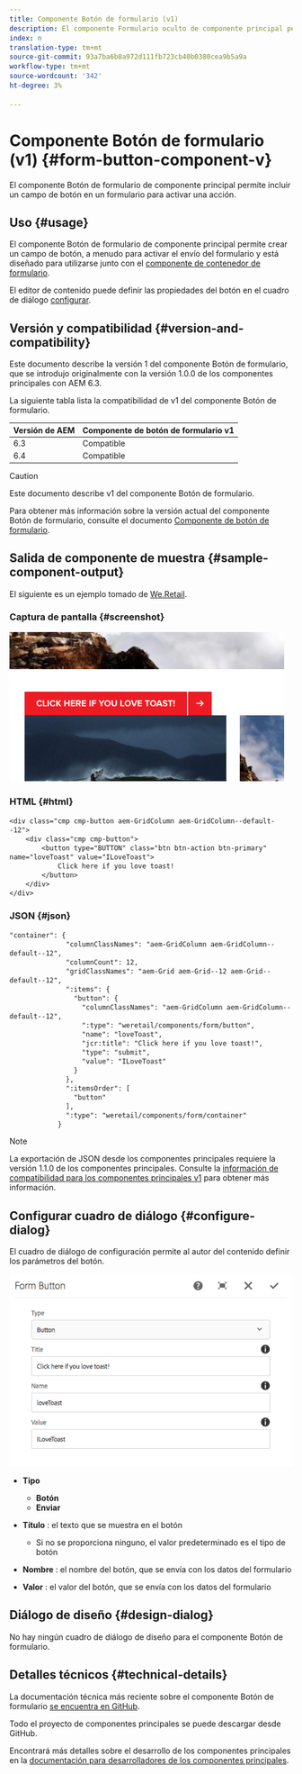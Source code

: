 ```yaml
---
title: Componente Botón de formulario (v1)
description: El componente Formulario oculto de componente principal permite incluir un campo oculto en un formulario.
index: n
translation-type: tm+mt
source-git-commit: 93a7ba6b8a972d111fb723cb40b0380cea9b5a9a
workflow-type: tm+mt
source-wordcount: '342'
ht-degree: 3%

---
```



# Componente Botón de formulario (v1) {#form-button-component-v}

El componente Botón de formulario de componente principal permite incluir un campo de botón en un formulario para activar una acción.

## Uso {#usage}

El componente Botón de formulario de componente principal permite crear un campo de botón, a menudo para activar el envío del formulario y está diseñado para utilizarse junto con el [componente de contenedor de formulario](form-container-v1.md).

El editor de contenido puede definir las propiedades del botón en el cuadro de diálogo [configurar](#configure-dialog).

## Versión y compatibilidad {#version-and-compatibility}

Este documento describe la versión 1 del componente Botón de formulario, que se introdujo originalmente con la versión 1.0.0 de los componentes principales con AEM 6.3.

La siguiente tabla lista la compatibilidad de v1 del componente Botón de formulario.

| Versión de AEM | Componente de botón de formulario v1 |
|--- |--- |
| 6.3 | Compatible |
| 6.4 | Compatible |

>[!CAUTION]
>
>Este documento describe v1 del componente Botón de formulario.
>
>Para obtener más información sobre la versión actual del componente Botón de formulario, consulte el documento [Componente de botón de formulario](/help/components/forms/form-button.md).

## Salida de componente de muestra {#sample-component-output}

El siguiente es un ejemplo tomado de [We.Retail](https://helpx.adobe.com/experience-manager/6-4/sites/developing/using/we-retail.html).

### Captura de pantalla {#screenshot}

![](/help/assets/chlimage_1-48.png)

### HTML {#html}

```
<div class="cmp cmp-button aem-GridColumn aem-GridColumn--default--12">
    <div class="cmp cmp-button">
        <button type="BUTTON" class="btn btn-action btn-primary" name="loveToast" value="ILoveToast">
            Click here if you love toast!
        </button>
    </div>
</div>
```

### JSON {#json}

```
"container": {
              "columnClassNames": "aem-GridColumn aem-GridColumn--default--12",
              "columnCount": 12,
              "gridClassNames": "aem-Grid aem-Grid--12 aem-Grid--default--12",
              ":items": {
                "button": {
                  "columnClassNames": "aem-GridColumn aem-GridColumn--default--12",
                  ":type": "weretail/components/form/button",
                  "name": "loveToast",
                  "jcr:title": "Click here if you love toast!",
                  "type": "submit",
                  "value": "ILoveToast"
                }
              },
              ":itemsOrder": [
                "button"
              ],
              ":type": "weretail/components/form/container"
            }
```

>[!NOTE]
>
>La exportación de JSON desde los componentes principales requiere la versión 1.1.0 de los componentes principales. Consulte la [información de compatibilidad para los componentes principales v1](/help/versions.md) para obtener más información.

## Configurar cuadro de diálogo {#configure-dialog}

El cuadro de diálogo de configuración permite al autor del contenido definir los parámetros del botón.

![](/help/assets/chlimage_1-49.png)

* **Tipo**
   * **Botón**
   * **Enviar**

* **Título** : el texto que se muestra en el botón
   * Si no se proporciona ninguno, el valor predeterminado es el tipo de botón

* **Nombre** : el nombre del botón, que se envía con los datos del formulario
* **Valor** : el valor del botón, que se envía con los datos del formulario

## Diálogo de diseño {#design-dialog}

No hay ningún cuadro de diálogo de diseño para el componente Botón de formulario.

## Detalles técnicos {#technical-details}

La documentación técnica más reciente sobre el componente Botón de formulario [se encuentra en GitHub](https://github.com/adobe/aem-core-wcm-components/tree/master/content/src/content/jcr_root/apps/core/wcm/components/form/button/v1/button).

Todo el proyecto de componentes principales se puede descargar desde GitHub.

Encontrará más detalles sobre el desarrollo de los componentes principales en la [documentación para desarrolladores de los componentes principales](/help/developing/overview.md).
